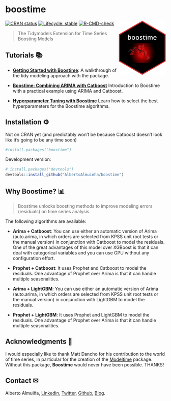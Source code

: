 
<!-- README.md is generated from README.Rmd. Please edit that file -->

# boostime

<img src="vignettes/logo-boostime.png" width="147" height="170" align="right"/>

<!-- badges: start -->

[![CRAN
status](https://www.r-pkg.org/badges/version/boostime)](https://CRAN.R-project.org/package=boostime)
[![Lifecycle:
stable](https://img.shields.io/badge/lifecycle-stable-brightgreen.svg)](https://lifecycle.r-lib.org/articles/stages.html#stable)
[![R-CMD-check](https://github.com/AlbertoAlmuinha/boostime/workflows/R-CMD-check/badge.svg)](https://github.com/AlbertoAlmuinha/boostime/actions)
<!-- badges: end -->

> The Tidymodels Extension for Time Series Boosting Models

## Tutorials 📚

-   [**Getting Started with
    Boostime**](https://albertoalmuinha.github.io/boostime/articles/getting-started.html):
    A walkthrough of the tidy modeling approach with the package.

-   [**Boostime: Combining ARIMA with
    Catboost**](https://albertoalmuinha.com/posts/2021-05-30-boostime_arima_catboost/boostime-arima-catboost/)
    Introduction to Boostime with a practical example using ARIMA and
    Catboost.

-   [**Hyperparameter Tuning with
    Boostime**](https://albertoalmuinha.com/posts/2021-06-19-boostime-tuning/parameter-tuning-boostime/)
    Learn how to select the best hyperparameters for the Boostime
    algorithms.

## Installation ⚙️

Not on CRAN yet (and predictably won’t be because Catboost doesn’t look
like it’s going to be any time soon)

``` r
#install.packages("boostime")
```

Development version:

``` r
# install.packages("devtools")
devtools::install_github("AlbertoAlmuinha/boostime")
```

## Why Boostime? 📊

> Boostime unlocks boosting methods to improve modeling errors
> (residuals) on time series analysis.

The following algorithms are available:

-   **Arima + Catboost**: You can use either an automatic version of
    Arima (auto.arima, in which orders are selected from KPSS unit root
    tests or the manual version) in conjunction with Catboost to model
    the residuals. One of the great advantages of this model over
    XGBoost is that it can deal with categorical variables and you can
    use GPU without any configuration effort.

-   **Prophet + Catboost**: It uses Prophet and Catboost to model the
    residuals. One advantage of Prophet over Arima is that it can handle
    multiple seasonalities.

-   **Arima + LightGBM**: You can use either an automatic version of
    Arima (auto.arima, in which orders are selected from KPSS unit root
    tests or the manual version) in conjunction with LightGBM to model
    the residuals.

-   **Prophet + LightGBM**: It uses Prophet and LightGBM to model the
    residuals. One advantage of Prophet over Arima is that it can handle
    multiple seasonalities.

## Acknowledgments 👏

I would especially like to thank Matt Dancho for his contribution to the
world of time series, in particular for the creation of the
[Modeltime](https://github.com/business-science/modeltime) package.
Without this package, **Boostime** would never have been possible.
THANKS!

## Contact ✉

Alberto Almuiña,
[Linkedin](https://www.linkedin.com/in/alberto-almui%C3%B1a-b1176881/),
[Twitter](https://twitter.com/AlmuinaAlberto),
[Github](https://github.com/AlbertoAlmuinha),
[Blog](https://albertoalmuinha.com/es/).
